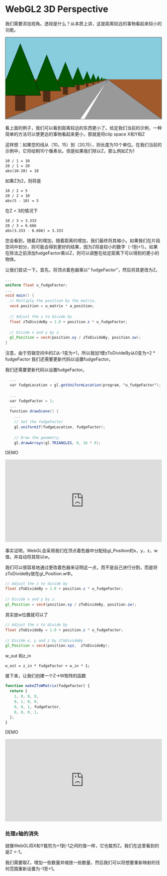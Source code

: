 # WebGL2 3D Perspective

我们需要添加视角。透视是什么？从本质上讲，这是距离较远的事物看起来较小的功能。

![](/webgl2/images/perspective-example.svg)

看上面的例子，我们可以看到距离较远的东西更小了。给定我们当前的示例，一种简单的方法可以使更远的事物看起来更小，那就是将clip space X和Y和Z

这样想：如果您的线从（10，15）到（20,15），则长度为10个单位。在我们当前的示例中，它将绘制10个像素长。但是如果我们除以Z，那么例如Z为1

```
10 / 1 = 10
20 / 1 = 20
abs(10-20) = 10
```

如果Z为2，则将是

```
10 / 2 = 5
20 / 2 = 10
abs(5 - 10) = 5
```

在Z = 3的情况下

```
10 / 3 = 3.333
20 / 3 = 6.666
abs(3.333 - 6.666) = 3.333
```

您会看到，随着Z的增加，随着距离的增加，我们最终将其缩小。如果我们在片段空间中划分，则可能会得到更好的结果，因为Z将是较小的数字（-1到+1）。如果在除法之前添加fudgeFactor乘以Z，则可以调整在给定距离下可以得到的更小的物体。

让我们尝试一下。首先，将顶点着色器乘以“ fudgeFactor”，然后将其更改为Z。

```glsl
...
uniform float u_fudgeFactor;
...
void main() {
  // Multiply the position by the matrix.
  vec4 position = u_matrix * a_position;
 
  // Adjust the z to divide by
  float zToDivideBy = 1.0 + position.z * u_fudgeFactor;
 
  // Divide x and y by z.
  gl_Position = vec4(position.xy / zToDivideBy, position.zw);
}
```

注意，由于剪辑空间中的Z从-1变为+1，所以我加1使zToDivideBy从0变为+2 * fudgeFactor 我们还需要更新代码以设置fudgeFactor。

我们还需要更新代码以设置fudgeFactor。

```glsl
  ...
  var fudgeLocation = gl.getUniformLocation(program, "u_fudgeFactor");
 
  ...
  var fudgeFactor = 1;
  ...
  function drawScene() {
    ...
    // Set the fudgeFactor
    gl.uniform1f(fudgeLocation, fudgeFactor);
 
    // Draw the geometry.
    gl.drawArrays(gl.TRIANGLES, 0, 16 * 6);
```

DEMO

<iframe height="265" style="width: 100%;" scrolling="no" title="webgl perspective 1" src="https://codepen.io/andypinet/embed/preview/qBqLpqy?height=265&theme-id=light&default-tab=js,result" frameborder="no" loading="lazy" allowtransparency="true" allowfullscreen="true">
  See the Pen <a href='https://codepen.io/andypinet/pen/qBqLpqy'>webgl perspective 1</a> by lingbaichao
  (<a href='https://codepen.io/andypinet'>@andypinet</a>) on <a href='https://codepen.io'>CodePen</a>.
</iframe>


事实证明，WebGL会采用我们在顶点着色器中分配给gl_Position的x，y，z，w值，并自动将其除以w。

我们可以很容易地通过更改着色器来证明这一点，而不是自己进行分割，而是将zToDivideBy放在gl_Position.w中。


```glsl 
// Adjust the z to divide by
float zToDivideBy = 1.0 + position.z * u_fudgeFactor;

// Divide x and y by z.
gl_Position = vec4(position.xy / zToDivideBy, position.zw);
```

其实放w位置就可以了

```glsl
// Adjust the z to divide by
float zToDivideBy = 1.0 + position.z * u_fudgeFactor;

// Divide x, y and z by zToDivideBy
gl_Position = vec4(position.xyz,  zToDivideBy);
```


w_out 和z_in

```
w_out = z_in * fudgeFactor + w_in * 1;
```

接下来，让我们创建一个Z→W矩阵的函数
```js
function makeZToWMatrix(fudgeFactor) {
  return [
    1, 0, 0, 0,
    0, 1, 0, 0,
    0, 0, 1, fudgeFactor,
    0, 0, 0, 1,
  ];
}
```

DEMO

<iframe height="265" style="width: 100%;" scrolling="no" title="webgl perspective 2" src="https://codepen.io/andypinet/embed/preview/NWbeXBb?height=265&theme-id=light&default-tab=js,result" frameborder="no" loading="lazy" allowtransparency="true" allowfullscreen="true">
  See the Pen <a href='https://codepen.io/andypinet/pen/NWbeXBb'>webgl perspective 2</a> by lingbaichao
  (<a href='https://codepen.io/andypinet'>@andypinet</a>) on <a href='https://codepen.io'>CodePen</a>.
</iframe>


### 处理z轴的消失

就像WebGL将X和Y裁剪为+1到-1之间的值一样，它也裁剪Z。我们在这里看到的是Z <-1。

我们需要取Z，增加一些数量并缩放一些数量，然后我们可以将想要重新映射的任何范围重新设置为-1至+1。